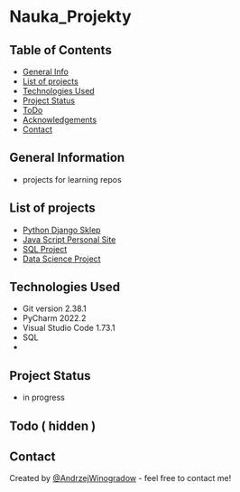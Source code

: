 # Nauka_Projekty

## Table of Contents
* [General Info](#general-information)
* [List of projects](#list-of-projects)
* [Technologies Used](#technologies-used) <!--  * [Features](#features) * [Screenshots](#screenshots) * [Setup](#setup) * [Usage](#usage) -->
* [Project Status](#project-status) <!-- * [Room for Improvement](#room-for-improvement) -->
* [ToDo](#todo)
* [Acknowledgements](#acknowledgements)
* [Contact](#contact) <!-- * [License](#license) -->


## General Information

- projects for learning repos


## List of projects

- [Python Django Sklep](https://andrzejwinogradow.github.io/Nauka_Projekty/Nauka_Django_Sklep/)
- [Java Script Personal Site](https://andrzejwinogradow.github.io/Nauka_Projekty/Nauka_JS_Personal/)
- [SQL Project](https://andrzejwinogradow.github.io/Nauka_Projekty/Nauka_SQL_Projekt/)
- [Data Science Project](https://andrzejwinogradow.github.io/Nauka_Projekty/Nauka_DataScience_Projekt/)


## Technologies Used

- Git version 2.38.1
- PyCharm 2022.2
- Visual Studio Code 1.73.1
- SQL
- 


<!-- ## Features
List the ready features here:
- Awesome feature 1
- Awesome feature 2
- Awesome feature 3 -->


<!--  ## Screenshots
![Example screenshot](./img/screenshot.png) -->
<!-- If you have screenshots you'd like to share, include them here -->


<!--  ## Setup
What are the project requirements/dependencies? Where are they listed? A requirements.txt or a Pipfile.lock file perhaps? Where is it located?

Proceed to describe how to install / setup one's local environment / get started with the project.
-->

<!--  ## Usage
How does one go about using it?
Provide various use cases and code examples here.

`write-your-code-here...`...
-->

## Project Status

- in progress 

<!--  ## Room for Improvement
Include areas you believe need improvement / could be improved. Also add TODOs for future development.

Room for improvement:
- Improvement to be done 1...
- Improvement to be done 2-->

## Todo ( hidden )
<!-- 
- Programming languages:
  - TypeScript
  - Shell(Bash)???
  - Rust
- Web Frameworks:
  - React
  - Express
  - Next.js
  - Vite
- CMS: 
  - Wordpress
  - Notion
  - Worpress ( Headless )
  - Contenful
  - Strapi
  - Sanity
- testowanie automatyczne:
  - selenium
- API
 
- projects 
  

## Acknowledgements

 
-->

## Contact
Created by [@AndrzejWinogradow](https://github.com/AndrzejWinogradow) - feel free to contact me!
